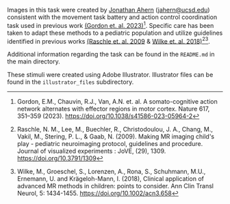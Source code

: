Images in this task were created by [Jonathan Ahern](https://scholar.google.com/citations?user=6pU5U5gAAAAJ&hl=en) (jahern@ucsd.edu) consistent with the movement task battery and action control coordination task used in previous work [(Gordon et. al. 2023)](https://doi.org/10.1038/s41586-023-05964-2)[^1]. Specific care has been taken to adapt these methods to a pediatric population and utilize guidelines identified in previous works [(Raschle et. al. 2009](https://doi.org/10.3791/1309) & [Wilke et. al. 2018)](https://doi.org/10.1002/acn3.658)[^2][^3]. 

Additional information regarding the task can be found in the `README.md` in the main directory.

These stimuli were created using Adobe Illustrator. Illustrator files can be found in the `illustrator_files` subdirectory.

[^1]: Gordon, E.M., Chauvin, R.J., Van, A.N. et. al. A somato-cognitive action network alternates with effector regions in motor cortex. Nature 617, 351–359 (2023). https://doi.org/10.1038/s41586-023-05964-2
[^2]: Raschle, N. M., Lee, M., Buechler, R., Christodoulou, J. A., Chang, M., Vakil, M., Stering, P. L., & Gaab, N. (2009). Making MR imaging child's play - pediatric neuroimaging protocol, guidelines and procedure. Journal of visualized experiments : JoVE, (29), 1309. https://doi.org/10.3791/1309
[^3]: Wilke, M., Groeschel, S., Lorenzen, A., Rona, S., Schuhmann, M.U., Ernemann, U. and Krägeloh-Mann, I. (2018), Clinical application of advanced MR methods in children: points to consider. Ann Clin Transl Neurol, 5: 1434-1455. https://doi.org/10.1002/acn3.658
